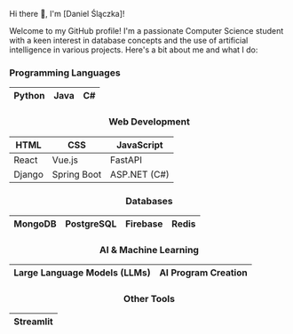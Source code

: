 Hi there 👋, I'm [Daniel Ślączka]!

Welcome to my GitHub profile! I'm a passionate Computer Science student with a keen interest in database concepts and the use of artificial intelligence in various projects. Here's a bit about me and what I do:

### Programming Languages

<div align="center">

| Python | Java | C# |
|--------|------|----|

### Web Development



| HTML | CSS | JavaScript |
|------|-----|------------|
| React | Vue.js | FastAPI |
| Django | Spring Boot | ASP.NET (C#) |


### Databases



| MongoDB | PostgreSQL | Firebase | Redis |
|---------|------------|----------|-------|


### AI & Machine Learning



| Large Language Models (LLMs) | AI Program Creation |
|------------------------------|---------------------|



### Other Tools



| Streamlit |
|-----------|

</div>
